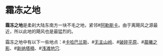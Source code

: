 # 霜冻之地

**霜冻之地**是柔刹大陆东南方一块不毛之地，紧邻#[阿勒斯卡](locations/alethkar)。由于离飓风之源最近，所以此地的飓风也是最猛烈的。

霜冻之地中有以下一些地点：#[卡哈巴兰斯](locations/kharbranth)、#[无主山岭](locations/unclaimed-hills)、#[破碎平原](locations/shattered-plains)、#[晨曦之影](locations/dawns-shadow)、#[新纳塔楠](locations/new-natanan)、#[浅滩地穴](locations/shallow-crypts).
